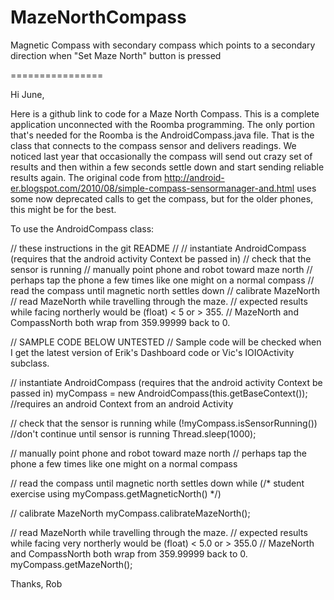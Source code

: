 MazeNorthCompass
================

Magnetic Compass with secondary compass which points to a secondary direction when "Set Maze North" button is pressed

================


Hi June,

Here is a github link to code for a Maze North Compass.  This is a complete application unconnected with the 
Roomba programming.  The only portion that's needed for the Roomba is the AndroidCompass.java file.  That is the 
class that connects to the compass sensor and delivers readings.  We noticed last year that occasionally the
compass will send out crazy set of results and then within a few seconds settle down and start sending reliable
results again.  The original code from http://android-er.blogspot.com/2010/08/simple-compass-sensormanager-and.html
uses some now deprecated calls to get the compass, but for the older phones, this might be for the best.

To use the AndroidCompass class:

// these instructions in the git README
// 
// instantiate AndroidCompass (requires that the android activity Context be passed in)
// check that the sensor is running
// manually point phone and robot toward maze north
//    perhaps tap the phone a few times like one might on a normal compass
// read the compass until magnetic north settles down
// calibrate MazeNorth
// read MazeNorth while travelling through the maze.
//    expected results while facing northerly would be (float) < 5 or > 355.
//    MazeNorth and CompassNorth both wrap from 359.99999 back to 0.

// SAMPLE CODE BELOW UNTESTED
// Sample code will be checked when I get the latest version of Erik's Dashboard code or Vic's IOIOActivity subclass.

// instantiate AndroidCompass (requires that the android activity Context be passed in)
myCompass = new AndroidCompass(this.getBaseContext());  //requires an android Context from an android Activity

// check that the sensor is running
while (!myCompass.isSensorRunning())   //don't continue until sensor is running
     Thread.sleep(1000);

// manually point phone and robot toward maze north
//    perhaps tap the phone a few times like one might on a normal compass

// read the compass until magnetic north settles down
while (/* student exercise using myCompass.getMagneticNorth() */)

// calibrate MazeNorth
myCompass.calibrateMazeNorth();

// read MazeNorth while travelling through the maze.
//    expected results while facing very northerly would be (float) < 5.0 or > 355.0
//    MazeNorth and CompassNorth both wrap from 359.99999 back to 0.
myCompass.getMazeNorth();

Thanks,
Rob


